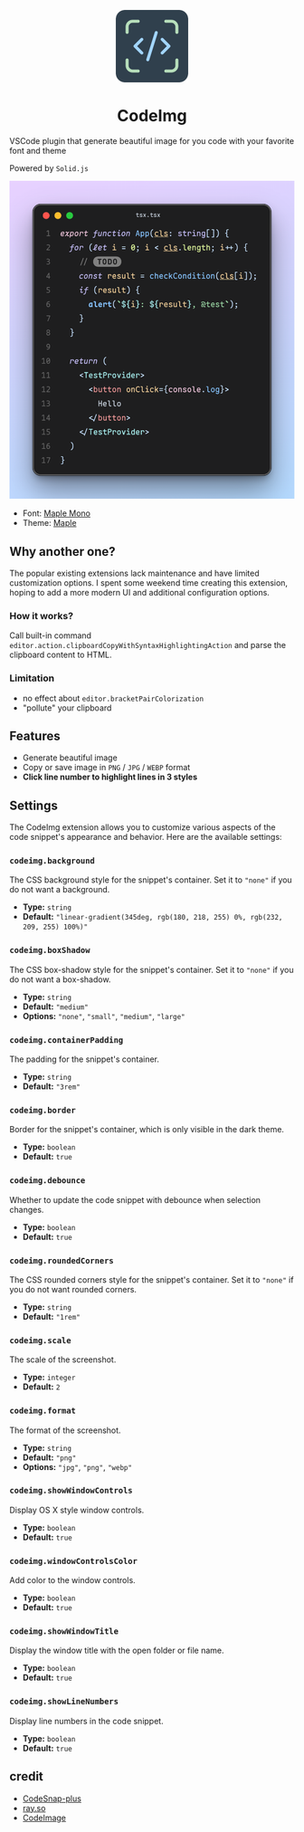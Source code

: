 <p align="center">
  <img height="128" src="./resources/icon.png"></img>
  <h1 align="center">CodeImg</h1>
</p>

VSCode plugin that generate beautiful image for you code with your favorite font and theme

Powered by `Solid.js`

![](./resources/showcase.png)

- Font: [Maple Mono](https://github.com/subframe7536/maple-font/tree/variable)
- Theme: [Maple](https://github.com/subframe7536/vscode-theme-maple)

## Why another one?

The popular existing extensions lack maintenance and have limited customization options. I spent some weekend time creating this extension, hoping to add a more modern UI and additional configuration options.

### How it works?

Call built-in command `editor.action.clipboardCopyWithSyntaxHighlightingAction` and parse the clipboard content to HTML.

### Limitation

- no effect about `editor.bracketPairColorization`
- "pollute" your clipboard

## Features

- Generate beautiful image
- Copy or save image in `PNG` / `JPG` / `WEBP` format
- **Click line number to highlight lines in 3 styles**

## Settings

The CodeImg extension allows you to customize various aspects of the code snippet's appearance and behavior. Here are the available settings:
### `codeimg.background`

The CSS background style for the snippet's container. Set it to `"none"` if you do not want a background.
- **Type:** `string`
- **Default:** `"linear-gradient(345deg, rgb(180, 218, 255) 0%, rgb(232, 209, 255) 100%)"`

### `codeimg.boxShadow`

The CSS box-shadow style for the snippet's container. Set it to `"none"` if you do not want a box-shadow.
- **Type:** `string`
- **Default:** `"medium"`
- **Options:** `"none"`, `"small"`, `"medium"`, `"large"`

### `codeimg.containerPadding`

The padding for the snippet's container.
- **Type:** `string`
- **Default:** `"3rem"`

### `codeimg.border`

Border for the snippet's container, which is only visible in the dark theme.
- **Type:** `boolean`
- **Default:** `true`

### `codeimg.debounce`

Whether to update the code snippet with debounce when selection changes.

- **Type:** `boolean`
- **Default:** `true`

### `codeimg.roundedCorners`

The CSS rounded corners style for the snippet's container. Set it to `"none"` if you do not want rounded corners.
- **Type:** `string`
- **Default:** `"1rem"`

### `codeimg.scale`

The scale of the screenshot.
- **Type:** `integer`
- **Default:** `2`

### `codeimg.format`

The format of the screenshot.

- **Type:** `string`
- **Default:** `"png"`
- **Options:** `"jpg"`, `"png"`, `"webp"`

### `codeimg.showWindowControls`

Display OS X style window controls.

- **Type:** `boolean`
- **Default:** `true`

### `codeimg.windowControlsColor`

Add color to the window controls.

- **Type:** `boolean`
- **Default:** `true`

### `codeimg.showWindowTitle`

Display the window title with the open folder or file name.

- **Type:** `boolean`
- **Default:** `true`

### `codeimg.showLineNumbers`

Display line numbers in the code snippet.

- **Type:** `boolean`
- **Default:** `true`

## credit

- [CodeSnap-plus](https://github.com/huibizhang/CodeSnap-plus)
- [ray.so](https://ray.so)
- [CodeImage](https://codeimage.dev/)
